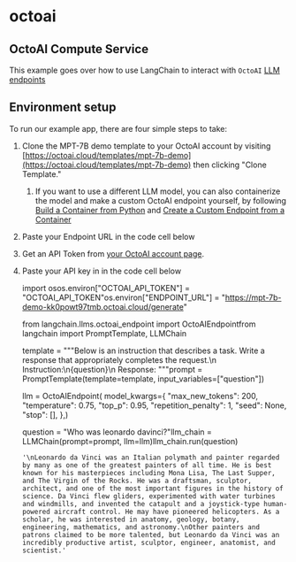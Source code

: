 octoai
======

OctoAI Compute Service[​](#octoai-compute-service "Direct link to OctoAI Compute Service")
------------------------------------------------------------------------------------------

This example goes over how to use LangChain to interact with `OctoAI` [LLM endpoints](https://octoai.cloud/templates)

Environment setup[​](#environment-setup "Direct link to Environment setup")
---------------------------------------------------------------------------

To run our example app, there are four simple steps to take:

1.  Clone the MPT-7B demo template to your OctoAI account by visiting [https://octoai.cloud/templates/mpt-7b-demo](https://octoai.cloud/templates/mpt-7b-demo) then clicking "Clone Template."
    
    1.  If you want to use a different LLM model, you can also containerize the model and make a custom OctoAI endpoint yourself, by following [Build a Container from Python](doc:create-custom-endpoints-from-python-code) and [Create a Custom Endpoint from a Container](doc:create-custom-endpoints-from-a-container)
2.  Paste your Endpoint URL in the code cell below
    
3.  Get an API Token from [your OctoAI account page](https://octoai.cloud/settings).
    
4.  Paste your API key in in the code cell below
    

    import osos.environ["OCTOAI_API_TOKEN"] = "OCTOAI_API_TOKEN"os.environ["ENDPOINT_URL"] = "https://mpt-7b-demo-kk0powt97tmb.octoai.cloud/generate"

    from langchain.llms.octoai_endpoint import OctoAIEndpointfrom langchain import PromptTemplate, LLMChain

    template = """Below is an instruction that describes a task. Write a response that appropriately completes the request.\n Instruction:\n{question}\n Response: """prompt = PromptTemplate(template=template, input_variables=["question"])

    llm = OctoAIEndpoint(    model_kwargs={        "max_new_tokens": 200,        "temperature": 0.75,        "top_p": 0.95,        "repetition_penalty": 1,        "seed": None,        "stop": [],    },)

    question = "Who was leonardo davinci?"llm_chain = LLMChain(prompt=prompt, llm=llm)llm_chain.run(question)

        '\nLeonardo da Vinci was an Italian polymath and painter regarded by many as one of the greatest painters of all time. He is best known for his masterpieces including Mona Lisa, The Last Supper, and The Virgin of the Rocks. He was a draftsman, sculptor, architect, and one of the most important figures in the history of science. Da Vinci flew gliders, experimented with water turbines and windmills, and invented the catapult and a joystick-type human-powered aircraft control. He may have pioneered helicopters. As a scholar, he was interested in anatomy, geology, botany, engineering, mathematics, and astronomy.\nOther painters and patrons claimed to be more talented, but Leonardo da Vinci was an incredibly productive artist, sculptor, engineer, anatomist, and scientist.'